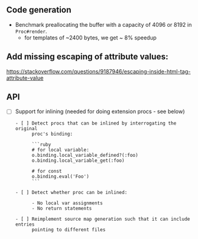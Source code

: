 ## Code generation

- Benchmark preallocating the buffer with a capacity of 4096 or 8192 in `Proc#render`.
  - for templates of ~2400 bytes, we get ~ 8% speedup

## Add missing escaping of attribute values:

https://stackoverflow.com/questions/9187946/escaping-inside-html-tag-attribute-value

## API

- [ ] Support for inlining (needed for doing extension procs - see below)

      - [ ] Detect procs that can be inlined by interrogating the original
            proc's binding:

            ```ruby
            # for local variable:
            o.binding.local_variable_defined?(:foo)
            o.binding.local_variable_get(:foo)

            # for const
            o.binding.eval('Foo')
            ```

      - [ ] Detect whether proc can be inlined:

            - No local var assignments
            - No return statements

      - [ ] Reimplement source map generation such that it can include entries
            pointing to different files
